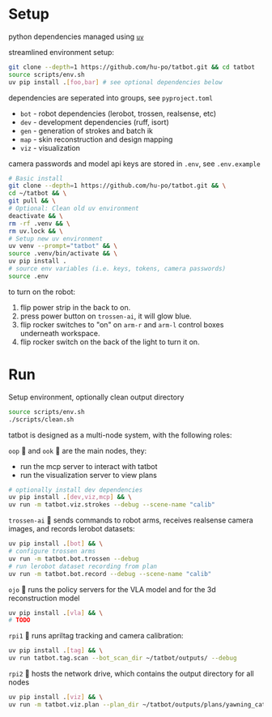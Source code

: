 # Setup

python dependencies managed using [`uv`](https://docs.astral.sh/uv/getting-started/installation/)

streamlined environment setup:

```bash
git clone --depth=1 https://github.com/hu-po/tatbot.git && cd tatbot
source scripts/env.sh
uv pip install .[foo,bar] # see optional dependencies below
```

dependencies are seperated into groups, see `pyproject.toml`

- `bot` - robot dependencies (lerobot, trossen, realsense, etc)
- `dev` - development dependencies (ruff, isort)
- `gen` - generation of strokes and batch ik
- `map` - skin reconstruction and design mapping
- `viz` - visualization

camera passwords and model api keys are stored in `.env`, see `.env.example`

```bash
# Basic install
git clone --depth=1 https://github.com/hu-po/tatbot.git && \
cd ~/tatbot && \
git pull && \
# Optional: Clean old uv environment
deactivate && \
rm -rf .venv && \
rm uv.lock && \
# Setup new uv environment
uv venv --prompt="tatbot" && \
source .venv/bin/activate && \
uv pip install .
# source env variables (i.e. keys, tokens, camera passwords)
source .env
```

to turn on the robot:

1. flip power strip in the back to on.
2. press power button on `trossen-ai`, it will glow blue.
3. flip rocker switches to "on" on `arm-r` and `arm-l` control boxes underneath workspace.
4. flip rocker switch on the back of the light to turn it on.

# Run

Setup environment, optionally clean output directory

```bash
source scripts/env.sh
./scripts/clean.sh
```

tatbot is designed as a multi-node system, with the following roles:

`oop` 🦊 and `ook` 🦧 are the main nodes, they:
- run the mcp server to interact with tatbot
- run the visualization server to view plans

```bash
# optionally install dev dependencies
uv pip install .[dev,viz,mcp] && \
uv run -m tatbot.viz.strokes --debug --scene-name "calib"
```

`trossen-ai` 🦾 sends commands to robot arms, receives realsense camera images, and records lerobot datasets:

```bash
uv pip install .[bot] && \
# configure trossen arms
uv run -m tatbot.bot.trossen --debug
# run lerobot dataset recording from plan
uv run -m tatbot.bot.record --debug --scene-name "calib"
```

`ojo` 🦎 runs the policy servers for the VLA model and for the 3d reconstruction model

```bash
uv pip install .[vla] && \
# TODO
```

`rpi1` 🍓 runs apriltag tracking and camera calibration:

```bash
uv pip install .[tag] && \
uv run tatbot.tag.scan --bot_scan_dir ~/tatbot/outputs/ --debug
```

`rpi2` 🍇 hosts the network drive, which contains the output directory for all nodes

```bash
uv pip install .[viz] && \
uv run -m tatbot.viz.plan --plan_dir ~/tatbot/outputs/plans/yawning_cat
``` 